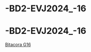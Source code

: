 # -BD2-EVJ2024_-16
# -BD2-EVJ2024_-16

[Bitacora G16](https://docs.google.com/document/d/17JyccsgStOB4AKRIUguJlAsXT_U46CH75QMpe__qrHg/edit)